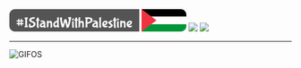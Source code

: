 <div align="row">
    <img src="https://raw.githubusercontent.com/saedyousef/StandWithPalestine/main/badges/flat/IStandWithPalestine.svg" />
    <a href="https://www.linkedin.com/in/soubky"> <img src="https://img.shields.io/badge/LinkedIn-0077B5?style=for-the-badge&logo=linkedin&logoColor=white" /></a>
    <a href="https://leetcode.com/soubky/"> <img src="https://img.shields.io/badge/-LeetCode-FFA116?style=for-the-badge&logo=LeetCode&logoColor=black" /></a>
</div>

---

<div align="justify">
<picture>
    <source media="(prefers-color-scheme: dark)" srcset="https://i.ibb.co/G9gMydz/soubky0-gif.gif">
    <source media="(prefers-color-scheme: light)" srcset="https://i.ibb.co/G9gMydz/soubky0-gif.gif">
    <img alt="GIFOS" src="https://i.ibb.co/G9gMydz/soubky0-gif.gif">
</picture>
</div>

<!-- Image deletion URL: https://ibb.co/Mfq1rgF/bfd17cabcb8f5c3a092409870397c76c -->
<!--
**soubky0/soubky0** is a ✨ _special_ ✨ repository because its `README.md` (this file) appears on your GitHub profile.

Here are some ideas to get you started:

- 🔭 I’m currently working on ...
- 🌱 I’m currently learning ...
- 👯 I’m looking to collaborate on ...
- 🤔 I’m looking for help with ...
- 💬 Ask me about ...
- 📫 How to reach me: ...
- 😄 Pronouns: ...
- ⚡ Fun fact: ...
-->
